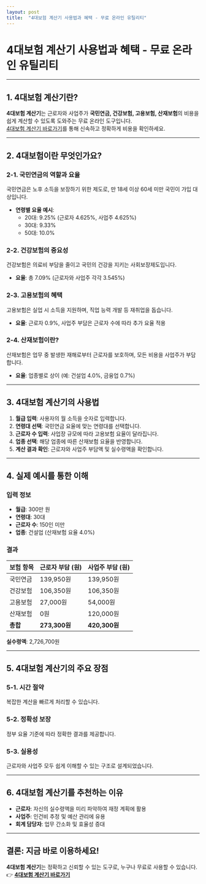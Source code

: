 ```yaml
---
layout: post
title:  "4대보험 계산기 사용법과 혜택 - 무료 온라인 유틸리티"
---
```


# **4대보험 계산기 사용법과 혜택 - 무료 온라인 유틸리티**

---

## **1. 4대보험 계산기란?**
**4대보험 계산기**는 근로자와 사업주가 **국민연금, 건강보험, 고용보험, 산재보험**의 비용을 쉽게 계산할 수 있도록 도와주는 무료 온라인 도구입니다.  
[4대보험 계산기 바로가기](https://www.freeonlineutility.com/ko/app/4-major-insurance-calculator/)를 통해 신속하고 정확하게 비용을 확인하세요.

---

## **2. 4대보험이란 무엇인가요?**

### **2-1. 국민연금의 역할과 요율**
국민연금은 노후 소득을 보장하기 위한 제도로, 만 18세 이상 60세 미만 국민이 가입 대상입니다.  
- **연령별 요율 예시**:  
  - 20대: 9.25% (근로자 4.625%, 사업주 4.625%)  
  - 30대: 9.33%  
  - 50대: 10.0%  

### **2-2. 건강보험의 중요성**
건강보험은 의료비 부담을 줄이고 국민의 건강을 지키는 사회보장제도입니다.  
- **요율**: 총 7.09% (근로자와 사업주 각각 3.545%)

### **2-3. 고용보험의 혜택**
고용보험은 실업 시 소득을 지원하며, 직업 능력 개발 등 재취업을 돕습니다.  
- **요율**: 근로자 0.9%, 사업주 부담은 근로자 수에 따라 추가 요율 적용

### **2-4. 산재보험이란?**
산재보험은 업무 중 발생한 재해로부터 근로자를 보호하며, 모든 비용을 사업주가 부담합니다.  
- **요율**: 업종별로 상이 (예: 건설업 4.0%, 금융업 0.7%)

---

## **3. 4대보험 계산기의 사용법**

1. **월급 입력**: 사용자의 월 소득을 숫자로 입력합니다.  
2. **연령대 선택**: 국민연금 요율에 맞는 연령대를 선택합니다.  
3. **근로자 수 입력**: 사업장 규모에 따라 고용보험 요율이 달라집니다.  
4. **업종 선택**: 해당 업종에 따른 산재보험 요율을 반영합니다.  
5. **계산 결과 확인**: 근로자와 사업주 부담액 및 실수령액을 확인합니다.

---

## **4. 실제 예시를 통한 이해**

### **입력 정보**
- **월급**: 300만 원  
- **연령대**: 30대  
- **근로자 수**: 150인 미만  
- **업종**: 건설업 (산재보험 요율 4.0%)

### **결과**

| 보험 항목      | 근로자 부담 (원) | 사업주 부담 (원) |
|----------------|------------------|------------------|
| 국민연금       | 139,950원        | 139,950원        |
| 건강보험       | 106,350원        | 106,350원        |
| 고용보험       | 27,000원         | 54,000원         |
| 산재보험       | 0원              | 120,000원        |
| **총합**      | **273,300원**    | **420,300원**    |

**실수령액**: 2,726,700원

---

## **5. 4대보험 계산기의 주요 장점**

### **5-1. 시간 절약**  
복잡한 계산을 빠르게 처리할 수 있습니다.

### **5-2. 정확성 보장**  
정부 요율 기준에 따라 정확한 결과를 제공합니다.

### **5-3. 실용성**  
근로자와 사업주 모두 쉽게 이해할 수 있는 구조로 설계되었습니다.

---

## **6. 4대보험 계산기를 추천하는 이유**

- **근로자**: 자신의 실수령액을 미리 파악하여 재정 계획에 활용  
- **사업주**: 인건비 추정 및 예산 관리에 유용  
- **회계 담당자**: 업무 간소화 및 효율성 증대  

---

## 결론: 지금 바로 이용하세요!  
**4대보험 계산기**는 정확하고 신뢰할 수 있는 도구로, 누구나 무료로 사용할 수 있습니다.  
👉 **[4대보험 계산기 바로가기](https://www.freeonlineutility.com/ko/app/4-major-insurance-calculator/)**
